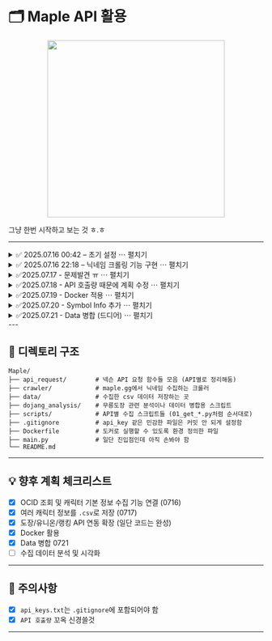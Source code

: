 # 🗂️ Maple API 활용

<p align="center">
  <img src="https://image.ytn.co.kr/general/jpg/2021/0311/202103110915014429_d.jpg" width="350"/>
</p>

그냥 한번 시작하고 보는 것 ㅎ.ㅎ

---
<details>
  <summary>✅ 2025.07.16 00:42 – 초기 설정 ⋯ 펼치기</summary>

  ### 🔧 초기 설정

  - `git init`으로 Git 저장소 초기화  
  - GitHub 원격 저장소 연결 (`origin/main`)  
  - 첫 커밋 완료 및 `push` 성공

  ### 📁 디렉토리 구조 정비

  - 기존 `char_info.py` 파일을 `api_request/char_info.py`로 이동  
    → **API 호출 관련 모듈을 별도 폴더로 정리**

  ### 📡 API 호출 준비

  - `api_keys.txt`를 통한 인증 키 로딩 구현  
  - 넥슨 Open API를 통해 캐릭터 OCID 검색 및 정보 조회 구조 준비

</details>

<details>
  <summary>✅ 2025.07.16 22:18 – 닉네임 크롤링 기능 구현 ⋯ 펼치기</summary>

  #### 🕸️ 닉네임 크롤링 기능 구현
  - `maple.gg` 전투력 랭킹 페이지에서 상위 1000명 닉네임 수집  
    `(아마 상관분석을 통해 추천시스템 정도 만들어보려나 싶은 느낌적인 느낌)`
  - `crawler/nickname_crawler.py` 모듈 작성
  - BeautifulSoup으로 `/u/{nickname}` 형태의 `href`를 파싱

  #### 🧪 수집 결과 검증
  - 닉네임 리스트를 `pandas.DataFrame`으로 시각적으로 확인
  - `main.py`에서 수집-확인 로직 실행

  #### 🔧 Git 설정 개선
  - `.gitignore` 파일 수정:
    - `api_keys.txt`, `__pycache__/`, `*.pyc` 등 민감/불필요 파일 제외
  - VSCode 내 커밋 메시지 작성 방식 학습
  - Git CLI에서 상태 확인, add → commit → push 실습

</details>

<details>
  <summary>✅2025.07.17 - 문제발견 ㅠ ⋯ 펼치기</summary>

  #### 호출 부하에 따른 문제 발견
  - API 호출량을 인지하지 못함 (하루 1천개 호출인데, 욕심이 너무 과했음)
  - 디렉토리 구조를 전반적으로 수정
  - API를 통해 수집하는 스크립트를 나누어서 진행
  - 수집된 csv 파일도 나누어서 진행
  
</details>

<details>
  <summary>✅2025.07.18 - API 호출량 때문에 계획 수정 ⋯ 펼치기</summary>

  #### 호출량 제한으로 인해 계획 변경
  - API 호출량이 하루 1천회 하루에 하나씩 나눠서 진행
  - 데이터를 분석하기 위해 살펴보니 테스트용으로 500명 호출한 결과 164 명에 대한 정보만 호출됨
  - 원하는 API 하나하나 천천히 수집할 것.
  - 쉽지 않ㄴ ㅔ..ㅇㅁㅇ
</details>

<details>
  <summary>✅2025.07.19 - Docker 적용 ⋯ 펼치기</summary>

  #### Docker를 활용해 외부에서 작업할 수 있도록 설정
  1. Dockerfile 작성 - `Ubuntu 환경`
  2. Docker Image Build - `docker build -t nexon-api. `
  3. Jupyter Notebook 실행
    
  ```bash
  git clone https://github.com/pjjongho/NEXON_API.git
  cd NEXON_API
  docker build -t nexon-api . && docker run -p 8888:8888 -v ${PWD}:/app nexon-api
  ```
  
</details>

<details>
  <summary>✅2025.07.20 - Symbol Info 추가 ⋯ 펼치기</summary>

  #### Add Symbol API
  - Symbol API를 새로 호출하여 데이터를 추가
  - 도커 업로드 완료
  - 총 다섯개의 API 호출
  - 더이상 API 호출하지 않고 분석 및 머신러닝, 딥러닝 진행
  
</details>

<details>
  <summary>✅2025.07.21 - Data 병합 (드디어)  ⋯ 펼치기</summary>

  ### Data 병합
  - Key값은 maple.gg에서 크롤링한 nickname으로 하고 Inner Join
  - stat 이랑 symbol 같은 경우 컬럼이 딕셔너리 형태로 구성되어 있어서 까다로웠음
  - 그래도 원하는대로 해냄 ㅎㅎ 뿌-듯
  
</details>
---

## 🧱 디렉토리 구조
```
Maple/
├── api_request/        # 넥슨 API 요청 함수들 모음 (API별로 정리해둠)
├── crawler/            # maple.gg에서 닉네임 수집하는 크롤러
├── data/               # 수집한 csv 데이터 저장하는 곳
├── dojang_analysis/    # 무릉도장 관련 분석이나 데이터 병합용 스크립트
├── scripts/            # API별 수집 스크립트들 (01_get_*.py처럼 순서대로)
├── .gitignore          # api_key 같은 민감한 파일은 커밋 안 되게 설정함
├── Dockerfile          # 도커로 실행할 수 있도록 환경 정의한 파일
├── main.py             # 일단 진입점인데 아직 손봐야 함
└── README.md           
```
---

## 💡 향후 계획 체크리스트

- [x] OCID 조회 및 캐릭터 기본 정보 수집 기능 연결 (0716)
- [x] 여러 캐릭터 정보를 `.csv`로 저장 (0717)
- [x] 도장/유니온/랭킹 API 연동 확장 (일단 코드는 완성)
- [x] Docker 활용
- [x] Data 병합 0721
- [ ] 수집 데이터 분석 및 시각화

---

## 📌 주의사항

- [x] `api_keys.txt`는 `.gitignore`에 포함되어야 함
- [x] `API 호출량` 꼬옥 신경쓸것

---

